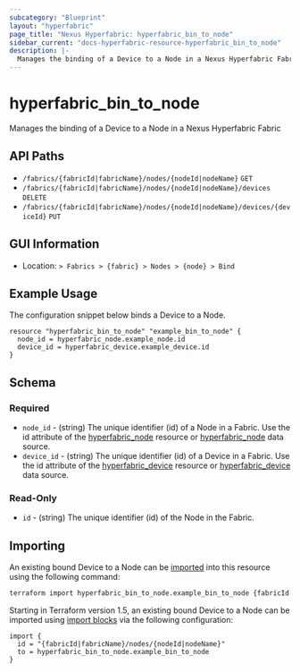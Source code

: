 ```yaml
---
subcategory: "Blueprint"
layout: "hyperfabric"
page_title: "Nexus Hyperfabric: hyperfabric_bin_to_node"
sidebar_current: "docs-hyperfabric-resource-hyperfabric_bin_to_node"
description: |-
  Manages the binding of a Device to a Node in a Nexus Hyperfabric Fabric
---
```


# hyperfabric_bin_to_node

Manages the binding of a Device to a Node in a Nexus Hyperfabric Fabric

## API Paths ##

* `/fabrics/{fabricId|fabricName}/nodes/{nodeId|nodeName}` `GET`
* `/fabrics/{fabricId|fabricName}/nodes/{nodeId|nodeName}/devices` `DELETE`
* `/fabrics/{fabricId|fabricName}/nodes/{nodeId|nodeName}/devices/{deviceId}` `PUT`

## GUI Information ##

* Location: `> Fabrics > {fabric} > Nodes > {node} > Bind`

## Example Usage ##

The configuration snippet below binds a Device to a Node.

```hcl
resource "hyperfabric_bin_to_node" "example_bin_to_node" {
  node_id = hyperfabric_node.example_node.id
  device_id = hyperfabric_device.example_device.id
}
```

## Schema ##

### Required ###
* `node_id` - (string) The unique identifier (id) of a Node in a Fabric. Use the id attribute of the [hyperfabric_node](https://registry.terraform.io/providers/cisco-open/hyperfabric/latest/docs/resources/node) resource or [hyperfabric_node](https://registry.terraform.io/providers/cisco-open/hyperfabric/latest/docs/data-sources/node) data source.
* `device_id` - (string) The unique identifier (id) of a Device in a Fabric. Use the id attribute of the [hyperfabric_device](https://registry.terraform.io/providers/cisco-open/hyperfabric/latest/docs/resources/device) resource or [hyperfabric_device](https://registry.terraform.io/providers/cisco-open/hyperfabric/latest/docs/data-sources/device) data source.

### Read-Only ###

* `id` - (string) The unique identifier (id) of the Node in the Fabric.

## Importing

An existing bound Device to a Node can be [imported](https://www.terraform.io/docs/import/index.html) into this resource using the following command:

```bash
terraform import hyperfabric_bin_to_node.example_bin_to_node {fabricId|fabricName}/nodes/{nodeId|nodeName}
```

Starting in Terraform version 1.5, an existing bound Device to a Node can be imported
using [import blocks](https://developer.hashicorp.com/terraform/language/import) via the following configuration:

```hcl
import {
  id = "{fabricId|fabricName}/nodes/{nodeId|nodeName}"
  to = hyperfabric_bin_to_node.example_bin_to_node
}
```
